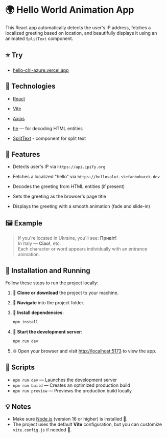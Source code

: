# 🌍 Hello World Animation App

This React app automatically detects the user's IP address, fetches a localized greeting based on location, and beautifully displays it using an animated `SplitText` component.

## ⭐ Try
-   [hello-chi-azure.vercel.app](https://hello-chi-azure.vercel.app)

## 🔧 Technologies

-   [React](https://reactjs.org/)
    
-   [Vite](https://vitejs.dev/)
    
-   [Axios](https://axios-http.com/)
    
-   [he](https://www.npmjs.com/package/he) — for decoding HTML entities
    
-   [SplitText](https://www.reactbits.dev/text-animations/split-text) - component for split text
    

## 🚀 Features

-   Detects user's IP via `https://api.ipify.org`
    
-   Fetches a localized "hello" via `https://hellosalut.stefanbohacek.dev`
    
-   Decodes the greeting from HTML entities (if present)
    
-   Sets the greeting as the browser's page title
    
-   Displays the greeting with a smooth animation (fade and slide-in)
    

## 🖼️ Example

> If you're located in Ukraine, you'll see: **Привіт!**  
> In Italy — **Ciao!**, etc.  
> Each character or word appears individually with an entrance animation.


## 📝 Installation and Running

Follow these steps to run the project locally:

1. 🔄 **Clone or download** the project to your machine.

2. 🛀 **Navigate** into the project folder.

3. 🔢 **Install dependencies**:

   ```bash
   npm install
   ```

4. 🚀 **Start the development server**:

   ```bash
   npm run dev
   ```

5. 🌐 Open your browser and visit [http://localhost:5173](http://localhost:5173) to view the app.

## 🔧 Scripts

- `npm run dev` — Launches the development server
- `npm run build` — Creates an optimized production build
- `npm run preview` — Previews the production build locally

## 💡 Notes

- Make sure [Node.js](https://nodejs.org/) (version 16 or higher) is installed 🌱.
- The project uses the default **Vite** configuration, but you can customize `vite.config.js` if needed 📂.
